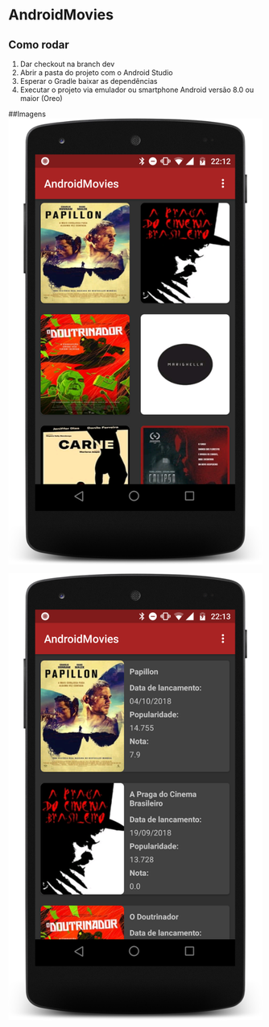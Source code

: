 # AndroidMovies
## Como rodar
1. Dar checkout na branch dev
2. Abrir a pasta do projeto com o Android Studio
3. Esperar o Gradle baixar as dependências
4. Executar o projeto via emulador ou smartphone Android versão 8.0 ou maior (Oreo)

##Imagens 
![Lista tipo catalogo](/images/a.png)


![Lista vertical](/images/b.png)
